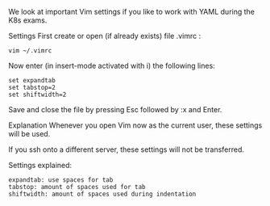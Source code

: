 We look at important Vim settings if you like to work with YAML during the K8s exams.

Settings
First create or open (if already exists) file .vimrc :

```vim ~/.vimrc```

Now enter (in insert-mode activated with i) the following lines:
```
set expandtab
set tabstop=2
set shiftwidth=2
```

Save and close the file by pressing Esc followed by :x and Enter.

Explanation
Whenever you open Vim now as the current user, these settings will be used.

If you ssh onto a different server, these settings will not be transferred.

Settings explained:
```
expandtab: use spaces for tab
tabstop: amount of spaces used for tab
shiftwidth: amount of spaces used during indentation
```
